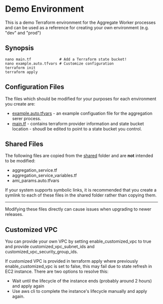# Demo Environment

This is a demo Terraform environment for the Aggregate Worker processes and can
be used as a reference for creating your own environment (e.g. "dev" and "prod")

## Synopsis

```
nano main.tf             # Add a Terraform state bucket!
nano example.auto.tfvars # Customize configuration
terraform init
terraform apply
```

## Configuration Files

The files which should be modified for your purposes for each environment you
create are:
 * [example.auto.tfvars](./example.auto.tfvars) - an example configuation file
   for the aggregation serer process.
 * [main.tf](./main.tf) - contains terraform provider information and state
   bucket location - shoudl be edited to point to a state bucket you control.

## Shared Files

The following files are copied from the [shared](../shared) folder and are
**not** intended to be modified:
 * aggregation_service.tf
 * aggregation_service_variables.tf
 * ami_params.auto.tfvars

If your system supports symbolic links, it is recommended that you create a
symlink to each of these files in the shared folder rather than copying them.

---

Modifying these files directly can cause issues when upgrading to newer
releases.

## Customized VPC

You can provide your own VPC by setting enable_customized_vpc to true and
provide customized_vpc_subnet_ids and customized_vpc_security_group_ids.

If customized VPC is provided in terraform apply where previously
enable_customized_vpc is set to false, this may fail due to state refresh in EC2
instance. There are two options to resolve this:

* Wait until the lifecycle of the instance ends (probably around 2 hours) and
  apply again
* Use aws cli to complete the instance's lifecycle manually and apply again.